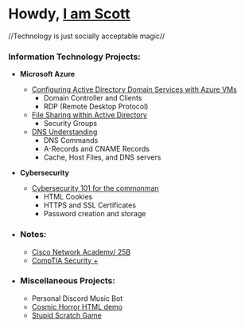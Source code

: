 <h1>Howdy, <a href="https://linkedin.com/in/scott-garcia-calvillo-b28955265/">I am Scott</a></h1>
//Technology is just socially acceptable magic//

### Information Technology Projects:

- **Microsoft Azure**
  - [Configuring Active Directory Domain Services with Azure VMs](https://github.com/Cham0i/AD-creation-Azure)
    - Domain Controller and Clients
    - RDP (Remote Desktop Protocol)
  - [File Sharing within Active Directory](https://github.com/Cham0i/AD-File-Sharing)
    - Security Groups
  - [DNS Understanding](https://github.com/Cham0i/Understanding-DNS)
    - DNS Commands
    - A-Records and CNAME Records
    - Cache, Host Files, and DNS servers

- **Cybersecurity**
  - [Cybersecurity 101 for the commonman](https://github.com/Cham0i/Cybersec-101)
    - HTML Cookies
    - HTTPS and SSL Certificates
    - Password creation and storage

- ### Notes:
   - [Cisco Network Academy/ 25B](https://github.com/Cham0i/Netacad)
   - [CompTIA Security +](https://github.com/Cham0i/SecPlus)
    
- ### Miscellaneous Projects:
  - Personal Discord Music Bot
  - [Cosmic Horror HTML demo](https://replit.com/@Cham0i/CS50xCourseWebsite?v=1)
  - [Stupid Scratch Game](https://scratch.mit.edu/projects/783434344/)
